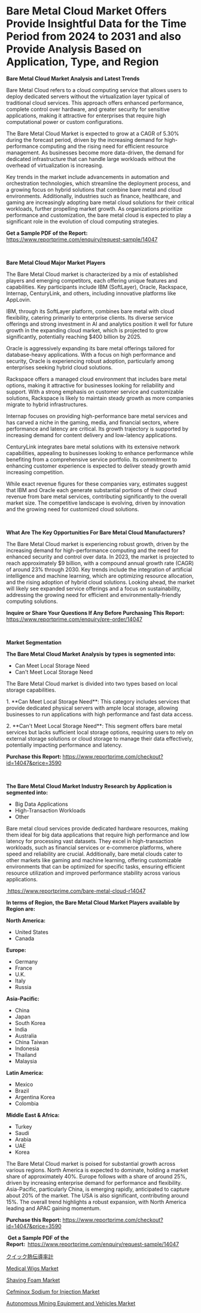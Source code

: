 <p><h1>Bare Metal Cloud Market Offers Provide Insightful Data for the Time Period from 2024 to 2031 and also Provide Analysis Based on Application, Type, and Region</h1></p><p><strong>Bare Metal Cloud Market Analysis and Latest Trends</strong></p>
<p><p>Bare Metal Cloud refers to a cloud computing service that allows users to deploy dedicated servers without the virtualization layer typical of traditional cloud services. This approach offers enhanced performance, complete control over hardware, and greater security for sensitive applications, making it attractive for enterprises that require high computational power or custom configurations.</p><p>The Bare Metal Cloud Market is expected to grow at a CAGR of 5.30% during the forecast period, driven by the increasing demand for high-performance computing and the rising need for efficient resource management. As businesses become more data-driven, the demand for dedicated infrastructure that can handle large workloads without the overhead of virtualization is increasing.</p><p>Key trends in the market include advancements in automation and orchestration technologies, which streamline the deployment process, and a growing focus on hybrid solutions that combine bare metal and cloud environments. Additionally, industries such as finance, healthcare, and gaming are increasingly adopting bare metal cloud solutions for their critical workloads, further propelling market growth. As organizations prioritize performance and customization, the bare metal cloud is expected to play a significant role in the evolution of cloud computing strategies.</p></p>
<p><strong>Get a Sample PDF of the Report:&nbsp;</strong> <a href="https://www.reportprime.com/enquiry/request-sample/14047">https://www.reportprime.com/enquiry/request-sample/14047</a></p>
<p>&nbsp;</p>
<p><strong>Bare Metal Cloud Major Market Players</strong></p>
<p><p>The Bare Metal Cloud market is characterized by a mix of established players and emerging competitors, each offering unique features and capabilities. Key participants include IBM (SoftLayer), Oracle, Rackspace, Internap, CenturyLink, and others, including innovative platforms like AppLovin.</p><p>IBM, through its SoftLayer platform, combines bare metal with cloud flexibility, catering primarily to enterprise clients. Its diverse service offerings and strong investment in AI and analytics position it well for future growth in the expanding cloud market, which is projected to grow significantly, potentially reaching $400 billion by 2025.</p><p>Oracle is aggressively expanding its bare metal offerings tailored for database-heavy applications. With a focus on high performance and security, Oracle is experiencing robust adoption, particularly among enterprises seeking hybrid cloud solutions.</p><p>Rackspace offers a managed cloud environment that includes bare metal options, making it attractive for businesses looking for reliability and support. With a strong emphasis on customer service and customizable solutions, Rackspace is likely to maintain steady growth as more companies migrate to hybrid infrastructures.</p><p>Internap focuses on providing high-performance bare metal services and has carved a niche in the gaming, media, and financial sectors, where performance and latency are critical. Its growth trajectory is supported by increasing demand for content delivery and low-latency applications.</p><p>CenturyLink integrates bare metal solutions with its extensive network capabilities, appealing to businesses looking to enhance performance while benefiting from a comprehensive service portfolio. Its commitment to enhancing customer experience is expected to deliver steady growth amid increasing competition.</p><p>While exact revenue figures for these companies vary, estimates suggest that IBM and Oracle each generate substantial portions of their cloud revenue from bare metal services, contributing significantly to the overall market size. The competitive landscape is evolving, driven by innovation and the growing need for customized cloud solutions.</p></p>
<p>&nbsp;</p>
<p><strong>What Are The Key Opportunities For Bare Metal Cloud Manufacturers?</strong></p>
<p><p>The Bare Metal Cloud market is experiencing robust growth, driven by the increasing demand for high-performance computing and the need for enhanced security and control over data. In 2023, the market is projected to reach approximately $9 billion, with a compound annual growth rate (CAGR) of around 23% through 2030. Key trends include the integration of artificial intelligence and machine learning, which are optimizing resource allocation, and the rising adoption of hybrid cloud solutions. Looking ahead, the market will likely see expanded service offerings and a focus on sustainability, addressing the growing need for efficient and environmentally-friendly computing solutions.</p></p>
<p><strong>Inquire or Share Your Questions If Any Before Purchasing This Report:</strong> <a href="https://www.reportprime.com/enquiry/pre-order/14047">https://www.reportprime.com/enquiry/pre-order/14047</a></p>
<p>&nbsp;</p>
<p><strong>Market Segmentation</strong></p>
<p><strong>The Bare Metal Cloud Market Analysis by types is segmented into:</strong></p>
<p><ul><li>Can Meet Local Storage Need</li><li>Can't Meet Local Storage Need</li></ul></p>
<p><p>The Bare Metal Cloud market is divided into two types based on local storage capabilities. </p><p>1. **Can Meet Local Storage Need**: This category includes services that provide dedicated physical servers with ample local storage, allowing businesses to run applications with high performance and fast data access.</p><p>2. **Can't Meet Local Storage Need**: This segment offers bare metal services but lacks sufficient local storage options, requiring users to rely on external storage solutions or cloud storage to manage their data effectively, potentially impacting performance and latency.</p></p>
<p><strong>Purchase this Report:&nbsp;</strong><a href="https://www.reportprime.com/checkout?id=14047&price=3590">https://www.reportprime.com/checkout?id=14047&price=3590</a></p>
<p>&nbsp;</p>
<p><strong>The Bare Metal Cloud Market Industry Research by Application is segmented into:</strong></p>
<p><ul><li>Big Data Applications</li><li>High-Transaction Workloads</li><li>Other</li></ul></p>
<p><p>Bare metal cloud services provide dedicated hardware resources, making them ideal for big data applications that require high performance and low latency for processing vast datasets. They excel in high-transaction workloads, such as financial services or e-commerce platforms, where speed and reliability are crucial. Additionally, bare metal clouds cater to other markets like gaming and machine learning, offering customizable environments that can be optimized for specific tasks, ensuring efficient resource utilization and improved performance stability across various applications.</p></p>
<p><a href="https://www.reportprime.com/bare-metal-cloud-r14047">&nbsp;https://www.reportprime.com/bare-metal-cloud-r14047</a></p>
<p><strong>In terms of Region, the Bare Metal Cloud Market Players available by Region are:</strong></p>
<p>
    <p> <strong> North America: </strong>
        <ul>
            <li>United States</li>
            <li>Canada</li>
        </ul>
        </p> 
    <p> <strong> Europe: </strong>
        <ul>
            <li>Germany</li>
            <li>France</li>
            <li>U.K.</li>
            <li>Italy</li>
            <li>Russia</li>
        </ul>
        </p> 
    <p> <strong> Asia-Pacific: </strong>
        <ul>
            <li>China</li>
            <li>Japan</li>
            <li>South Korea</li>
            <li>India</li>
            <li>Australia</li>
            <li>China Taiwan</li>
            <li>Indonesia</li>
            <li>Thailand</li>
            <li>Malaysia</li>
        </ul>
        </p> 
    <p> <strong> Latin America: </strong>
        <ul>
            <li>Mexico</li>
            <li>Brazil</li>
            <li>Argentina Korea</li>
            <li>Colombia</li>
        </ul>
        </p> 
    <p> <strong> Middle East & Africa: </strong>
        <ul>
            <li>Turkey</li>
            <li>Saudi</li>
            <li>Arabia</li>
            <li>UAE</li>
            <li>Korea</li>
        </ul>
    </p>
    </p>
<p><p>The Bare Metal Cloud market is poised for substantial growth across various regions. North America is expected to dominate, holding a market share of approximately 40%. Europe follows with a share of around 25%, driven by increasing enterprise demand for performance and flexibility. Asia-Pacific, particularly China, is emerging rapidly, anticipated to capture about 20% of the market. The USA is also significant, contributing around 15%. The overall trend highlights a robust expansion, with North America leading and APAC gaining momentum.</p></p>
<p><strong>Purchase this Report: </strong><a href="https://www.reportprime.com/checkout?id=14047&price=3590">https://www.reportprime.com/checkout?id=14047&price=3590</a></p>
<p>&nbsp;<strong>Get a Sample PDF of the Report:&nbsp;&nbsp;</strong><a href="https://www.reportprime.com/enquiry/request-sample/14047">https://www.reportprime.com/enquiry/request-sample/14047</a></p>
<p><strong></strong></p>
<p><p><a href="https://medium.com/@rot5z9maragh/quick-thermal-conductivity-meters-market-%E3%81%AF-%E3%82%B3%E3%82%B9%E3%83%88%E7%AE%A1%E7%90%86%E3%81%A8%E5%8A%B9%E7%8E%87%E5%90%91%E4%B8%8A%E3%82%92%E5%84%AA%E5%85%88%E3%81%97%E3%81%BE%E3%81%99-%E3%81%95%E3%82%89%E3%81%AB-%E5%A0%B1%E5%91%8A%E6%9B%B8%E3%81%AF%E5%B8%82%E5%A0%B4%E3%81%AE%E9%9C%80%E8%A6%81%E9%9D%A2%E3%81%A8%E4%BE%9B%E7%B5%A6%E9%9D%A2%E3%81%AE%E4%B8%A1%E6%96%B9%E3%82%92%E3%82%AB%E3%83%90%E3%83%BC%E3%81%97%E3%81%A6%E3%81%84%E3%81%BE%E3%81%99-quick-45c0f5b09bfa">クイック熱伝導率計</a></p><p><a href="https://www.linkedin.com/pulse/strategic-roadmap-global-medical-wigs-market-insights-opportunities-izxtf?trackingId=K8%2BFi4KeQr68Jp2TmvZVIw%3D%3D">Medical Wigs Market</a></p><p><a href="https://www.linkedin.com/pulse/shaving-foam-market-revolution-2024-2031-trends-shaping-next-8wohf?trackingId=3GhxLp%2BaQlSP3P4%2By2f4tA%3D%3D">Shaving Foam Market</a></p><p><a href="https://medium.com/@samirmayert46/this-report-aims-to-provide-a-comprehensive-presentation-of-the-global-market-for-cefminox-sodium-dee9b5973c82">Cefminox Sodium for Injection Market</a></p><p><a href="https://issuu.com/reportprime-2/docs/autonomous-mining-equipment-and-veh_5a39cf74e85ba0">Autonomous Mining Equipment and Vehicles Market</a></p></p>